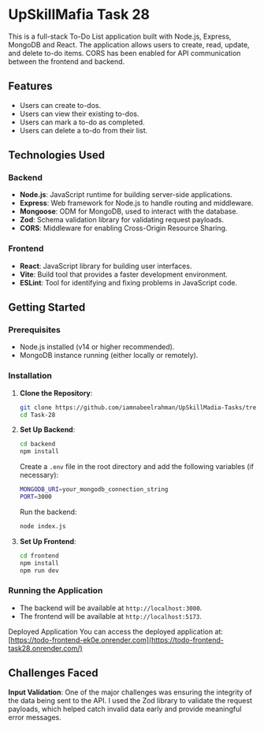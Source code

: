 # UpSkillMafia Task 28

This is a full-stack To-Do List application built with Node.js, Express, MongoDB and React. The application allows users to create, read, update, and delete to-do items. CORS has been enabled for API communication between the frontend and backend.

## Features

- Users can create to-dos.
- Users can view their existing to-dos.
- Users can mark a to-do as completed.
- Users can delete a to-do from their list.

## Technologies Used

### Backend

- **Node.js**: JavaScript runtime for building server-side applications.
- **Express**: Web framework for Node.js to handle routing and middleware.
- **Mongoose**: ODM for MongoDB, used to interact with the database.
- **Zod**: Schema validation library for validating request payloads.
- **CORS**: Middleware for enabling Cross-Origin Resource Sharing.

### Frontend

- **React**: JavaScript library for building user interfaces.
- **Vite**: Build tool that provides a faster development environment.
- **ESLint**: Tool for identifying and fixing problems in JavaScript code.

## Getting Started

### Prerequisites

- Node.js installed (v14 or higher recommended).
- MongoDB instance running (either locally or remotely).

### Installation

1. **Clone the Repository**:
   ```bash
   git clone https://github.com/iamnabeelrahman/UpSkillMadia-Tasks/tree/main/Task%2028
   cd Task-28
   ```

2. **Set Up Backend**:
   ```bash
   cd backend
   npm install
   ```
   
   Create a `.env` file in the root directory and add the following variables (if necessary):
   ```bash
   MONGODB_URI=your_mongodb_connection_string
   PORT=3000
   ```

   Run the backend:
   ```bash
   node index.js
   ```

3. **Set Up Frontend**:
   ```bash
   cd frontend
   npm install
   npm run dev
   ```

### Running the Application

- The backend will be available at `http://localhost:3000`.
- The frontend will be available at `http://localhost:5173`.

Deployed Application
You can access the deployed application at: [https://todo-frontend-ek0e.onrender.com](https://todo-frontend-task28.onrender.com/)

## Challenges Faced

**Input Validation**: One of the major challenges was ensuring the integrity of the data being sent to the API. I used the Zod library to validate the request payloads, which helped catch invalid data early and provide meaningful error messages.

